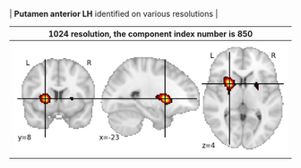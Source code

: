 


| **Putamen anterior LH** identified on various resolutions |

| 1024 resolution, the component index number is 850|  
|:---:|  
| ![Component 1024](../1024/final/850.jpg "From component 1024: Putamen anterior LH") |